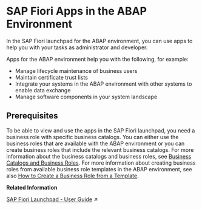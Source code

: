 <!-- loiodbfaac81806b490fa722879aaff1d555 -->

# SAP Fiori Apps in the ABAP Environment

In the SAP Fiori launchpad for the ABAP environment, you can use apps to help you with your tasks as administrator and developer.

Apps for the ABAP environment help you with the following, for example:

-   Manage lifecycle maintenance of business users
-   Maintain certificate trust lists
-   Integrate your systems in the ABAP environment with other systems to enable data exchange
-   Manage software components in your system landscape



<a name="loiodbfaac81806b490fa722879aaff1d555__section_lzk_34w_gpb"/>

## Prerequisites

To be able to view and use the apps in the SAP Fiori launchpad, you need a business role with specific business catalogs. You can either use the business roles that are available with the ABAP environment or you can create business roles that include the relevant business catalogs. For more information about the business catalogs and business roles, see [Business Catalogs and Business Roles](Business_Catalogs_and_Business_Roles_da32065.md). For more information about creating business roles from available business role templates in the ABAP environment, see also [How to Create a Business Role from a Template](How_to_Create_a_Business_Role_from_a_Template_ec310a8.md).

**Related Information**  


[SAP Fiori Launchpad - User Guide](https://help.sap.com/viewer/fd8f9fda63fa4c7a92bb1d4b4ac5582c/Cloud/en-US/2e034767ee0c4d43a5159ce4a4c014f5.html "This guide provides you, the end user, with information on how to optimally use the SAP Fiori launchpad.") :arrow_upper_right:

